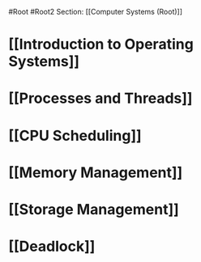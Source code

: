 #Root #Root2 Section: [[Computer Systems (Root)]]

# [[Introduction to Operating Systems]]
# [[Processes and Threads]]
# [[CPU Scheduling]]
# [[Memory Management]]
# [[Storage Management]]
# [[Deadlock]]
